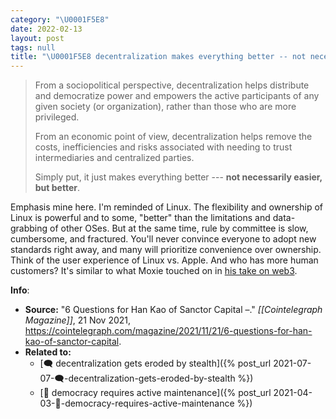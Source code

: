 ```yaml
---
category: "\U0001F5E8️"
date: 2022-02-13
layout: post
tags: null
title: "\U0001F5E8️ decentralization makes everything better -- not necessarily easier"
---
```


> From a sociopolitical perspective, decentralization helps distribute and democratize power and empowers the active participants of any given society (or organization), rather than those who are more privileged.
> 
> From an economic point of view, decentralization helps remove the costs, inefficiencies and risks associated with needing to trust intermediaries and centralized parties.
> 
> Simply put, it just makes everything better --- **not necessarily easier, but better**.

Emphasis mine here. I'm reminded of Linux. The flexibility and ownership of Linux is powerful and to some, "better" than the limitations and data-grabbing of other OSes. But at the same time, rule by committee is slow, cumbersome, and fractured. You'll never convince everyone to adopt new standards right away, and many will prioritize convenience over ownership. Think of the user experience of Linux vs. Apple. And who has more human customers? It's similar to what Moxie touched on in [his take on web3](https://moxie.org/2022/01/07/web3-first-impressions.html).

**Info**:
- **Source:** "6 Questions for Han Kao of Sanctor Capital –." _[[Cointelegraph Magazine]]_, 21 Nov 2021, https://cointelegraph.com/magazine/2021/11/21/6-questions-for-han-kao-of-sanctor-capital.
- **Related to:**
	- [🗨️ decentralization gets eroded by stealth]({% post_url 2021-07-07-🗨️-decentralization-gets-eroded-by-stealth %})
	- [🌰 democracy requires active maintenance]({% post_url 2021-04-03-🌰-democracy-requires-active-maintenance %})